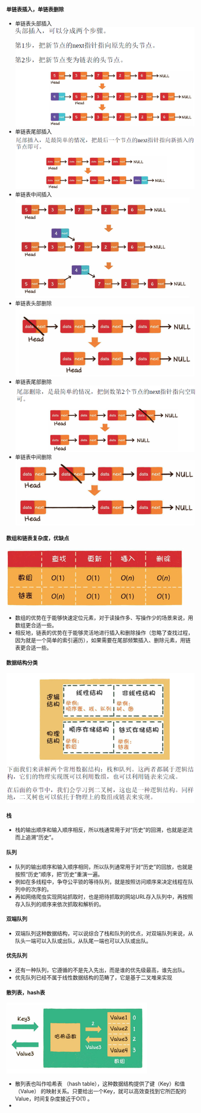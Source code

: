 #### 单链表插入，单链表删除
- 单链表头部插入
!['单链表头部插入'](./img/single-link-insert2head.png)
- 单链表尾部插入
!['单链表尾部插入'](./img/single-link-insert2tail.png)
- 单链表中间插入
!['单链表中间插入'](./img/single-link-insert2Middle.png)
- 单链表头部删除
!['单链表头部删除'](./img/single-link-delete-head.png)
- 单链表尾部删除
!['单链表尾部删除'](./img/single-link-delete-tail.png)
- 单链表中间删除
!['单链表中间删除'](./img/single-link-delete-middle.png)

#### 数组和链表复杂度，优缺点
!['数组和链表复杂度'](./img/single-link-O.png)
- 数组的优势在于能够快速定位元素，对于读操作多、写操作少的场景来说，用数组更合适一些。
- 相反地，链表的优势在于能够灵活地进行插入和删除操作（忽略了查找过程，因为就是一个简单的索引遍历），如果需要在尾部频繁插入、删除元素，用链表更合适一些。

#### 数据结构分类
!['数据结构分类'](./img/data-struct-category.png)

#### 栈
- 栈的输出顺序和输入顺序相反，所以栈通常用于对“历史”的回溯，也就是逆流而上追溯“历史”。

#### 队列
- 队列的输出顺序和输入顺序相同，所以队列通常用于对“历史”的回放，也就是按照“历史”顺序，把“历史”重演一遍。
- 例如在多线程中，争夺公平锁的等待队列，就是按照访问顺序来决定线程在队列中的次序的。
- 再如网络爬虫实现网站抓取时，也是把待抓取的网站URL存入队列中，再按照存入队列的顺序来依次抓取和解析的。

#### 双端队列
- 双端队列这种数据结构，可以说综合了栈和队列的优点，对双端队列来说，从队头一端可以入队或出队，从队尾一端也可以入队或出队。

#### 优先队列
- 还有一种队列，它遵循的不是先入先出，而是谁的优先级最高，谁先出队。
- 优先队列已经不属于线性数据结构的范畴了，它是基于二叉堆来实现

#### 散列表，hash表
!['hash 函数'](./img/hash-function.png)
- 散列表也叫作哈希表 （hash table），这种数据结构提供了键（Key）和值（Value） 的映射关系。只要给出一个Key，就可以高效查找到它所匹配的Value，时间复杂度接近于O(1) 。
- 